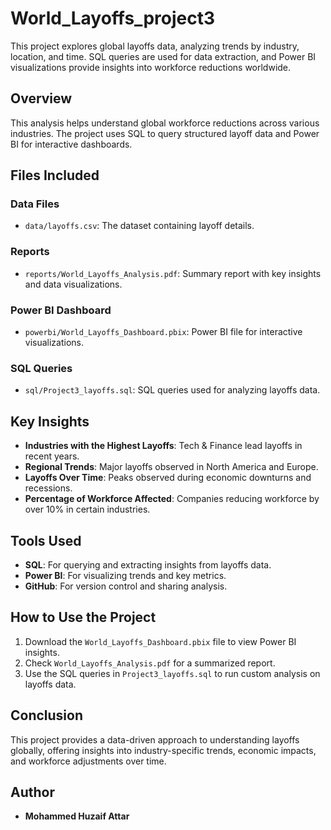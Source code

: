 # World_Layoffs_project3
This project explores global layoffs data, analyzing trends by industry, location, and time. SQL queries are used for data extraction, and Power BI visualizations provide insights into workforce reductions worldwide.

## Overview
This analysis helps understand global workforce reductions across various industries. The project uses SQL to query structured layoff data and Power BI for interactive dashboards.

## Files Included
### Data Files
- `data/layoffs.csv`: The dataset containing layoff details.

### Reports
- `reports/World_Layoffs_Analysis.pdf`: Summary report with key insights and data visualizations.

### Power BI Dashboard
- `powerbi/World_Layoffs_Dashboard.pbix`: Power BI file for interactive visualizations.

### SQL Queries
- `sql/Project3_layoffs.sql`: SQL queries used for analyzing layoffs data.

## Key Insights
- **Industries with the Highest Layoffs**: Tech & Finance lead layoffs in recent years.
- **Regional Trends**: Major layoffs observed in North America and Europe.
- **Layoffs Over Time**: Peaks observed during economic downturns and recessions.
- **Percentage of Workforce Affected**: Companies reducing workforce by over 10% in certain industries.

## Tools Used
- **SQL**: For querying and extracting insights from layoffs data.
- **Power BI**: For visualizing trends and key metrics.
- **GitHub**: For version control and sharing analysis.

## How to Use the Project
1. Download the `World_Layoffs_Dashboard.pbix` file to view Power BI insights.
2. Check `World_Layoffs_Analysis.pdf` for a summarized report.
3. Use the SQL queries in `Project3_layoffs.sql` to run custom analysis on layoffs data.

## Conclusion
This project provides a data-driven approach to understanding layoffs globally, offering insights into industry-specific trends, economic impacts, and workforce adjustments over time.

## Author
- **Mohammed Huzaif Attar** 
